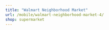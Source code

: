 ```yaml
---
title: "Walmart Neighborhood Market"
url: /mobile/walmart-neighborhood-market-4/
shop: supermarket
---
```

